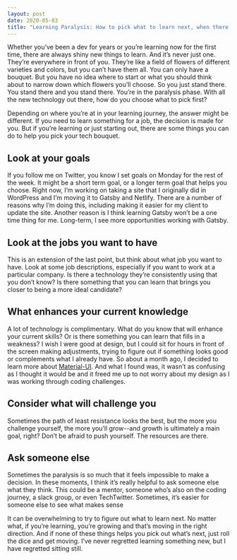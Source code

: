 ```yaml
---
layout: post
date: 2020-05-03
title: "Learning Paralysis: How to pick what to learn next, when there's so much out there"
---
```


Whether you’ve been a dev for years or you’re learning now for the first time, there are always shiny new things to learn. And it’s never just one. They’re everywhere in front of you. They’re like a field of flowers of different varieties and colors, but you can’t have them all. You can only have a bouquet. But you have no idea where to start or what you should think about to narrow down which flowers you’ll choose. So you just stand there. You stand there and you stand there. You’re in the paralysis phase. With all the new technology out there, how do you choose what to pick first?

Depending on where you’re at in your learning journey, the answer might be different. If you need to learn something for a job, the decision is made for you. But if you’re learning or just starting out, there are some things you can do to help you pick your tech bouquet.

## Look at your goals

If you follow me on Twitter, you know I set goals on Monday for the rest of the week. It might be a short term goal, or a longer term goal that helps you choose. Right now, I’m working on taking a site that I originally did in WordPress and I’m moving it to Gatsby and Netlify. There are a number of reasons why I’m doing this, including making it easier for my client to update the site. Another reason is I think learning Gatsby won’t be a one time thing for me. Long-term, I see more opportunities working with Gatsby.

## Look at the jobs you want to have

This is an extension of the last point, but think about what job you want to have. Look at some job descriptions, especially if you want to work at a particular company. Is there a technology they’re consistently using that you don’t know? Is there something that you can learn that brings you closer to being a more ideal candidate?

## What enhances your current knowledge

A lot of technology is complimentary. What do you know that will enhance your current skills? Or is there something you can learn that fills in a weakness? I wish I were good at design, but I could sit for hours in front of the screen making adjustments, trying to figure out if something looks good or complements what I already have. So about a month ago, I decided to learn more about [Material-UI](https://material-ui.com/). And what I found was, it wasn’t as confusing as I thought it would be and it freed me up to not worry about my design as I was working through coding challenges.

## Consider what will challenge you

Sometimes the path of least resistance looks the best, but the more you challenge yourself, the more you’ll grow--and growth is ultimately a main goal, right? Don’t be afraid to push yourself. The resources are there.

## Ask someone else

Sometimes the paralysis is so much that it feels impossible to make a decision. In these moments, I think it’s really helpful to ask someone else what they think. This could be a mentor, someone who’s also on the coding journey, a slack group, or even TechTwitter. Sometimes, it’s easier for someone else to see what makes sense

It can be overwhelming to try to figure out what to learn next. No matter what, if you’re learning, you’re growing and that’s moving in the right direction. And if none of these things helps you pick out what’s next, just roll the dice and get moving. I’ve never regretted learning something new, but I have regretted sitting still.
